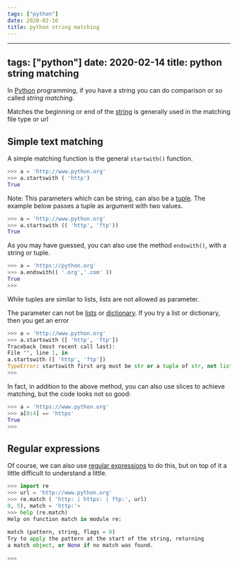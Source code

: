 ```yaml
---
tags: ["python"]
date: 2020-02-16
title: python string matching
---
```

---
tags: ["python"]
date: 2020-02-14
title: python string matching
---
In [Python](https://python.org) programming, if you have a string you can do comparison or so called *string matching*.

Matches the beginning or end of the [string](https://pythonbasics.org/strings/) is generally used in the matching file type or url

## Simple text matching

A simple matching function is the general `startwith()` function.

```python
>>> a = 'http://www.python.org'
>>> a.startswith ( 'http')
True
```

Note: This parameters which can be string, can also be a [tuple](https://pythonprogramminglanguage.com/tuples/). The example below passes a tuple as argument with two values.

```python
>>> a = 'http://www.python.org'
>>> a.startswith (( 'http', 'ftp'))
True
```

As you may have guessed, you can also use the method `endswith()`, with a string or tuple.

```python
>>> a = 'https://python.org'
>>> a.endswith(( '.org','.com' ))
True
>>> 
```

While tuples are similar to lists, lists are not allowed as parameter.

The parameter can not be [lists](https://pythonbasics.org/list/) or [dictionary](https://pythonprogramminglanguage.com/dictionary). If you try a list or dictionary, then you get an error

```python
>>> a = 'http://www.python.org'
>>> a.startswith ([ 'http', 'ftp'])
Traceback (most recent call last):
File "", line 1, in
a.startswith ([ 'http', 'ftp'])
TypeError: startswith first arg must be str or a tuple of str, not list
>>>
```

In fact, in addition to the above method, you can also use slices to achieve matching, but the code looks not so good:

```python
>>> a = 'https://www.python.org'
>>> a[0:4] == 'https'
True
>>>
```

## Regular expressions

Of course, we can also use [regular expressions](https://docs.python.org/3.8/howto/regex.html) to do this, but on top of it a little difficult to understand a little.

```python
>>> import re
>>> url = 'http://www.python.org'
>>> re.match ( 'http: | https: | ftp:', url)
0, 5), match = 'http:'>
>>> help (re.match)
Help on function match in module re:
      
match (pattern, string, flags = 0)
Try to apply the pattern at the start of the string, returning
a match object, or None if no match was found.
 
>>>
```

